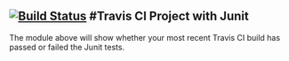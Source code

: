 [![Build Status](https://travis-ci.org/juneruijiang/testjava.svg?branch=master)](https://travis-ci.org/juneruijiang/testjava)
#Travis CI Project with Junit
----------
The module above will show whether your most recent Travis CI build has passed or failed the Junit tests.
